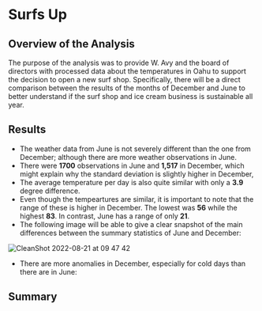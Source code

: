 # Surfs Up

## Overview of the Analysis

The purpose of the analysis was to provide W. Avy and the board of directors with processed data about the temperatures in Oahu to support the decision to open a new surf shop. Specifically, there will be a direct comparison between the results of the months of December and June to better understand if the surf shop and ice cream business is sustainable all year.

## Results

- The weather data from June is not severely different than the one from December; although there are more weather observations in June.
- There were **1700** observations in June and **1,517** in December, which might explain why the standard deviation is slightly higher in December,
- The average temperature per day is also quite similar with only a **3.9** degree difference.
- Even though the tempeartures are similar, it is important to note that the range of these is higher in December. The lowest was **56** while the highest **83**. In contrast, June has a range of only **21**.
- The following image will be able to give a clear snapshot of the main differences between the summary statistics of June and December:

![CleanShot 2022-08-21 at 09 47 42](https://user-images.githubusercontent.com/85131345/185796823-8534d485-258f-4767-9b4e-2aaf5fe01c7e.png)

- There are more anomalies in December, especially for cold days than there are in June:

## Summary
